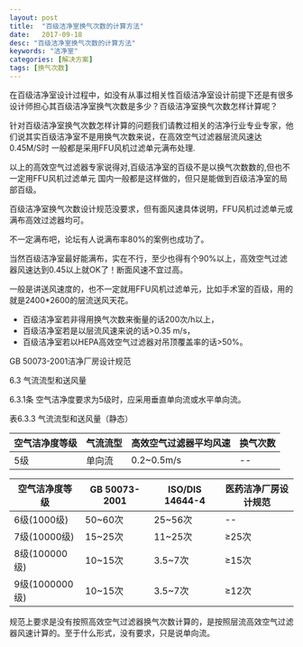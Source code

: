 ```yaml
---
layout: post
title:  "百级洁净室换气次数的计算方法"
date:   2017-09-18
desc: "百级洁净室换气次数的计算方法"
keywords: "洁净室"
categories: [解决方案]
tags: [换气次数]
---
```


在百级洁净室设计过程中，如没有从事过相关性百级洁净室设计前提下还是有很多设计师担心其百级洁净室换气次数是多少？百级洁净室换气次数怎样计算呢？

针对百级洁净室换气次数怎样计算的问题我们请教过相关的洁净行业专业专家，他们说其实百级洁净室不是用换气次数来说，在高效空气过滤器层流风速达0.45M/S时 一般都是采用FFU风机过滤单元满布处理.

以上的高效空气过滤器专家说得对,百级洁净室的百级不是以换气次数数的,但也不一定用FFU风机过滤单元
国内一般都是这样做的，但只是能做到百级洁净室的局部百级。

百级洁净室换气次数设计规范没要求，但有面风速具体说明，FFU风机过滤单元或满布高效过滤器均可。

不一定满布吧，论坛有人说满布率80%的案例也成功了。

当然百级洁净室最好能满布，实在不行，至少也得有个90%以上，高效空气过滤器风速达到0.45以上就OK了！断面风速不宜过高。

一般是讲送风速度的，也不一定就用FFU风机过滤单元，比如手术室的百级，用的就是2400*2600的层流送风天花。

- 百级洁净室若非得用换气次数来衡量的话200次/h以上，
- 百级洁净室若是以层流风速来说的话>0.35 m/s，
- 百级洁净室若以HEPA高效空气过滤器对吊顶覆盖率的话>50%。

GB 50073-2001洁净厂房设计规范

6.3 气流流型和送风量

6.3.1条 空气洁净度要求为5级时，应采用垂直单向流或水平单向流。

表6.3.3 气流流型和送风量（静态）

| 空气洁净度等级 | 气流流型 | 高效空气过滤器平均风速 | 换气次数 |
|----|----|----|----|
| 5级 | 单向流 | 0.2~0.5m/s | -- |

| 空气洁净度等级 | GB 50073-2001 | ISO/DIS 14644-4 | 医药洁净厂房设计规范 |
|----|----|----|----|
| 6级(1000级) | 50~60次 | 25~56次 | -- |
| 7级(10000级) | 15~25次 | 11~25次 | ≥25次 |
| 8级(100000级) | 10~15次 | 3.5~7次 | ≥15次 |
| 9级(1000000级) | 10~15次 | 3.5~7次 | ≥12次 |

规范上要求是没有按照高效空气过滤器换气次数计算的，是按照层流高效空气过滤器风速计算的。至于什么形式，没有要求，只是说单向流。